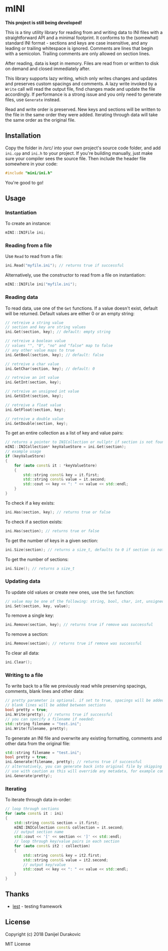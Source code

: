 # mINI

**This project is still being developed!**

This is a tiny utility library for reading from and writing data to INI files with a straightforward API and a minimal footprint. It conforms to the (somewhat) standard INI format - sections and keys are case insensitive, and any leading or trailing whitespace is ignored. Comments are lines that begin with a semicolon. Trailing comments are only allowed on section lines.

After reading, data is kept in memory. Files are read from or written to disk on demand and closed immediately after.

This library supports lazy writing, which only writes changes and updates and preserves custom spacings and comments. A lazy write invoked by a `Write` call will read the output file, find changes made and update the file accordingly. If performance is a strong issue and you only need to generate files, use `Generate` instead.

Read and write order is preserved. New keys and sections will be written to the file in the same order they were added. Iterating through data will take the same order as the original file.

## Installation

Copy the folder in /src/ into your own project's source code folder, and add `ini.cpp` and `ini.h` to your project. If you're building manually, just make sure your compiler sees the source file. Then include the header file somewhere in your code:
```C++
#include "mini/ini.h"
```

You're good to go!

## Usage

### Instantiation

To create an instance:
```C++
mINI::INIFile ini;
```

### Reading from a file

Use `Read` to read from a file:
```C++
ini.Read("myfile.ini"); // returns true if successful
```

Alternatively, use the constructor to read from a file on instantiation:
```C++
mINI::INIFile ini("myfile.ini");
```

### Reading data

To read data, use one of the `Get` functions. If a value doesn't exist, default will be returned. Default values are either 0 or an empty string:
```C++
// retreive a string value
// section and key are string values
ini.Get(section, key); // default: empty string

// retreive a boolean value
// values "", "0", "no" and "false" map to false
// any other value maps to true
ini.GetBool(section, key); // default: false

// retreive a char value
ini.GetChar(section, key); // default: 0

// retreive an int value
ini.GetInt(section, key);

// retreive an unsigned int value
ini.GetUInt(section, key);

// retreive a float value
ini.GetFloat(section, key);

// retreive a double value
ini.GetDouble(section, key);
```

To get an entire collection as a list of key and value pairs:
```C++
// returns a pointer to INICollection or nullptr if section is not found
mINI::INICollection* keyValueStore = ini.Get(section);
// example usage
if (keyValueStore)
{
    for (auto const& it : *keyValueStore)
    {
	    std::string const& key = it.first;
	    std::string const& value = it.second;
	    std::cout << key << ": " << value << std::endl;
    }
}
```

To check if a key exists:
```C++
ini.Has(section, key); // returns true or false
```

To check if a section exists:
```C++
ini.Has(section); // returns true or false
```

To get the number of keys in a given section:
```C++
ini.Size(section); // returns a size_t, defaults to 0 if section is not found
```

To get the number of sections:
```C++
ini.Size(); // returns a size_t
```

### Updating data

To update old values or create new ones, use the `Set` function:
```C++
// value may be one of the following: string, bool, char, int, unsigned int, float, double
ini.Set(section, key, value);
```

To remove a single key:
```C++
ini.Remove(section, key); // returns true if remove was successful
```

To remove a section:
```C++
ini.Remove(section); // returns true if remove was successful
```

To clear all data:
```C++
ini.Clear();
```

### Writing to a file

To write back to a file we previously read while preserving spacings, comments, blank lines and other data:
```C++
// pretty parameter is optional. if set to true, spacings will be added around values and keys and
// blank lines will be added between sections
bool pretty = true;
ini.Write(pretty); // returns true if successful
// you can specify a filename if needed:
std::string filename = "test.ini";
ini.Write(filename, pretty);
```

To generate an INI file and overwrite any existing formatting, comments and other data from the original file:
```C++
std::string filename = "test.ini";
bool pretty = true;
ini.Generate(filename, pretty); // returns true if successful
// alternatively, you can generate back into original file by skipping the filename parameter
// use with caution as this will override any metadata, for example comments
ini.Generate(pretty);
```

### Iterating

To iterate through data in-order:
```C++
// loop through sections
for (auto const& it : ini)
{
	std::string const& section = it.first;
	mINI:INICollection const& collection = it.second;
	// output section name
	std::cout << '[' << section << ']' << std::endl;
	// loop through key/value pairs in each section
	for (auto const& it2 : collection)
	{
		std::string const& key = it2.first;
		std::string const& value = it2.second;
		// output key/value
		std::cout << key << ": " << value << std::endl;
	}
}
```

## Thanks

- [lest](https://github.com/martinmoene/lest) - testing framework

## License

Copyright (c) 2018 Danijel Durakovic

MIT License
